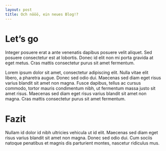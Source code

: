 ```yaml
---
layout: post
title: Och nööö, ein neues Blog!?
---
```


# Let’s go
Integer posuere erat a ante venenatis dapibus posuere velit aliquet. Sed posuere consectetur est at lobortis. Donec id elit non mi porta gravida at eget metus. Cras mattis consectetur purus sit amet fermentum.

Lorem ipsum dolor sit amet, consectetur adipiscing elit. Nulla vitae elit libero, a pharetra augue. Donec sed odio dui. Maecenas sed diam eget risus varius blandit sit amet non magna. Fusce dapibus, tellus ac cursus commodo, tortor mauris condimentum nibh, ut fermentum massa justo sit amet risus. Maecenas sed diam eget risus varius blandit sit amet non magna. Cras mattis consectetur purus sit amet fermentum.# FazitNullam id dolor id nibh ultricies vehicula ut id elit. Maecenas sed diam eget risus varius blandit sit amet non magna. Donec sed odio dui. Cum sociis natoque penatibus et magnis dis parturient montes, nascetur ridiculus mus.